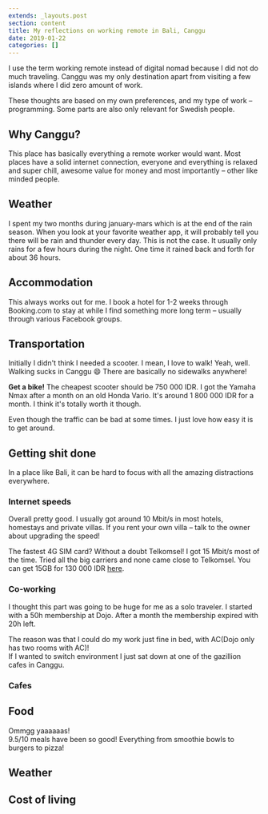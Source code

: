 ```yaml
---
extends: _layouts.post
section: content
title: My reflections on working remote in Bali, Canggu
date: 2019-01-22
categories: []
---
```


I use the term working remote instead of digital nomad because I did not do much traveling. Canggu was my only destination apart from visiting a few islands where I did zero amount of work.

These thoughts are based on my own preferences, and my type of work – programming. Some parts are also only relevant for Swedish people.     

## Why Canggu?
This place has basically everything a remote worker would want. Most places have a solid internet connection, everyone and everything is relaxed and super chill, awesome value for money and most importantly – other like minded people.

## Weather
I spent my two months during january-mars which is at the end of the rain season. When you look at your favorite weather app, it will probably tell you there will be rain and thunder every day. This is not the case. It usually only rains for a few hours during the night. One time it rained back and forth for about 36 hours.

## Accommodation
This always works out for me. I book a hotel for 1-2 weeks through Booking.com to stay at while I find something more long term – usually through various Facebook groups. 

## Transportation
Initially I didn't think I needed a scooter. I mean, I love to walk! Yeah, well. Walking sucks in Canggu 😄 There are basically no sidewalks anywhere!

**Get a bike!** The cheapest scooter should be 750 000 IDR. I got the Yamaha Nmax after a month on an old Honda Vario. It's around 1 800 000 IDR for a month. I think it's totally worth it though.

Even though the traffic can be bad at some times. I just love how easy it is to get around.  

## Getting shit done
In a place like Bali, it can be hard to focus with all the amazing distractions everywhere.

### Internet speeds
Overall pretty good. I usually got around 10 Mbit/s in most hotels, homestays and private villas. 
If you rent your own villa – talk to the owner about upgrading the speed!

The fastest 4G SIM card? Without a doubt Telkomsel! I got 15 Mbit/s most of the time. Tried all the big carriers and none came close to Telkomsel. You can get 15GB for 130 000 IDR [here](https://goo.gl/maps/JnSeJ83nrWE2). 

### Co-working
I thought this part was going to be huge for me as a solo traveler. I started with a 50h membership at Dojo. 
After a month the membership expired with 20h left.

The reason was that I could do my work just fine in bed, with AC(Dojo only has two rooms with AC)!   
If I wanted to switch environment I just sat down at one of the gazillion cafes in Canggu. 

### Cafes

## Food
Ommgg yaaaaaas!  
9.5/10 meals have been so good! Everything from smoothie bowls to burgers to pizza!

## Weather

## Cost of living